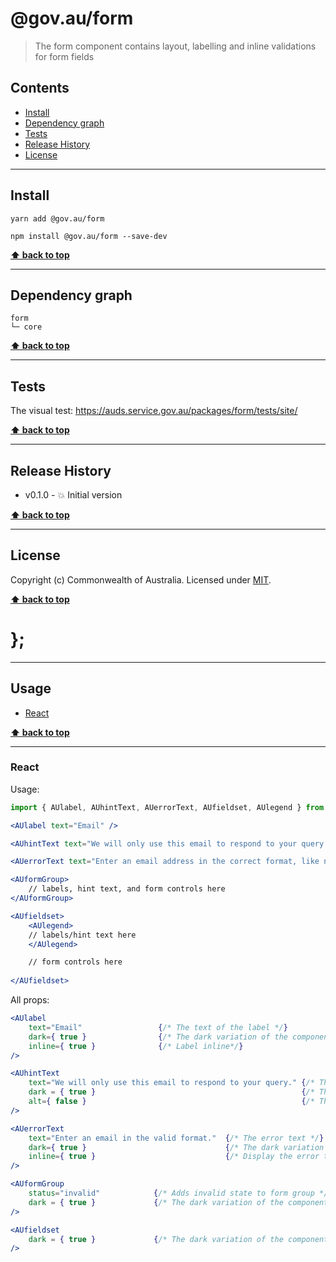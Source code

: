 @gov.au/form
============

> The form component contains layout, labelling and inline validations for form fields


## Contents

* [Install](#install)
* [Dependency graph](#dependency-graph)
* [Tests](#tests)
* [Release History](#release-history)
* [License](#license)


----------------------------------------------------------------------------------------------------------------------------------------------------------------


## Install


```shell
yarn add @gov.au/form
```

```shell
npm install @gov.au/form --save-dev
```


**[⬆ back to top](#contents)**


----------------------------------------------------------------------------------------------------------------------------------------------------------------


## Dependency graph

```shell
form
└─ core
```


**[⬆ back to top](#contents)**


----------------------------------------------------------------------------------------------------------------------------------------------------------------


## Tests

The visual test: https://auds.service.gov.au/packages/form/tests/site/


**[⬆ back to top](#contents)**


----------------------------------------------------------------------------------------------------------------------------------------------------------------


## Release History

* v0.1.0 - 💥 Initial version


**[⬆ back to top](#contents)**


----------------------------------------------------------------------------------------------------------------------------------------------------------------


## License

Copyright (c) Commonwealth of Australia.
Licensed under [MIT](https://raw.githubusercontent.com/govau/design-system-components/packages/core/master/LICENSE).


**[⬆ back to top](#contents)**

# };


----------------------------------------------------------------------------------------------------------------------------------------------------------------


## Usage


* [React](#react)


**[⬆ back to top](#contents)**


----------------------------------------------------------------------------------------------------------------------------------------------------------------

### React

Usage:

```jsx
import { AUlabel, AUhintText, AUerrorText, AUfieldset, AUlegend } from '@gov.au/form';

<AUlabel text="Email" />

<AUhintText text="We will only use this email to respond to your query." />

<AUerrorText text="Enter an email address in the correct format, like name@example.com" />

<AUformGroup>
    // labels, hint text, and form controls here
</AUformGroup>

<AUfieldset>
    <AUlegend>
    // labels/hint text here
    </AUlegend>

    // form controls here
    
</AUfieldset>
```

All props:

```jsx
<AUlabel 
    text="Email"                 {/* The text of the label */}
    dark={ true }                {/* The dark variation of the component */}
    inline={ true }              {/* Label inline*/}
/>

<AUhintText
    text="We will only use this email to respond to your query." {/* The hint text */}
    dark = { true }                                              {/* The dark variation of the component */}
    alt={ false }                                                {/* The alt variation of the component */}
/>

<AUerrorText
    text="Enter an email in the valid format."  {/* The error text */}
    dark={ true }                               {/* The dark variation of the component */}
    inline={ true }                             {/* Display the error text inline*/}
/>

<AUformGroup
    status="invalid"            {/* Adds invalid state to form group */}
    dark = { true }             {/* The dark variation of the component */}
/>

<AUfieldset 
    dark = { true }             {/* The dark variation of the component */}
/>
```

